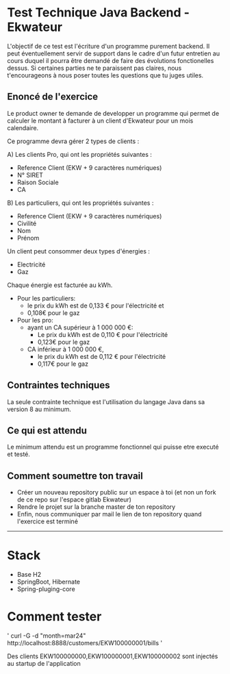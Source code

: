 # Test Technique Java Backend - Ekwateur

L'objectif de ce test est l'écriture d'un programme purement backend. Il peut éventuellement servir de support dans le
cadre
d'un futur entretien au cours duquel il pourra être demandé de faire des évolutions fonctionelles dessus. Si certaines
parties
ne te paraissent pas claires, nous t'encourageons à nous poser toutes les questions que tu juges utiles.

## Enoncé de l'exercice

Le product owner te demande de developper un programme qui permet de calculer le montant à facturer à un client
d'Ekwateur pour
un mois calendaire.

Ce programme devra gérer 2 types de clients :

A) Les clients Pro, qui ont les propriétés suivantes :

* Reference Client (EKW + 9 caractères numériques)
* N° SIRET
* Raison Sociale
* CA

B) Les particuliers, qui ont les propriétés suivantes :

* Reference Client (EKW + 9 caractères numériques)
* Civilité
* Nom
* Prénom

Un client peut consommer deux types d'énergies :

- Electricité
- Gaz

Chaque énergie est facturée au kWh.

* Pour les particuliers:
    * le prix du kWh est de 0,133 € pour l'électricité et
    * 0,108€ pour le gaz
* Pour les pro:
    * ayant un CA supérieur à 1 000 000 €:
        * Le prix du kWh est de 0,110 € pour l'électricité
        * 0,123€ pour le gaz
    * CA inférieur à 1 000 000 €,
        * le prix du kWh est de 0,112 € pour l'électricité
        * 0,117€ pour le gaz

## Contraintes techniques

La seule contrainte technique est l'utilisation du langage Java dans sa version 8 au minimum.

## Ce qui est attendu

Le minimum attendu est un programme fonctionnel qui puisse etre executé et testé.

## Comment soumettre ton travail

- Créer un nouveau repository public sur un espace à toi (et non un fork de ce repo sur l'espace gitlab Ekwateur)
- Rendre le projet sur la branche master de ton repository
- Enfin, nous communiquer par mail le lien de ton repository quand l'exercice est terminé

----------

# Stack

- Base H2
- SpringBoot, Hibernate
- Spring-pluging-core

# Comment tester

' curl -G -d "month=mar24" http://localhost:8888/customers/EKW100000001/bills '

Des clients EKW100000000,EKW100000001,EKW100000002 sont injectés au startup de l'application  

